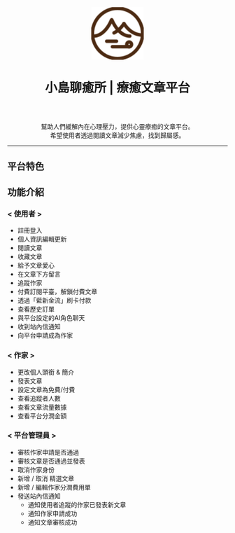 

<div align="center" style="margin-bottom: 60px">
<img width="120" src="https://raw.githubusercontent.com/TeamRocket12th/Island-of-Healing/dev/public/logo-web.svg" alt="logo">
<h1 align="center">小島聊癒所 | 療癒文章平台</h1> 
</div>


<p align="center">
幫助人們緩解內在心理壓力，提供心靈療癒的文章平台。 </br>
希望使用者透過閱讀文章減少焦慮，找到歸屬感。
</p>

---

## 平台特色



## 功能介紹
### < 使用者 >
- 註冊登入
- 個人資訊編輯更新
- 閱讀文章
- 收藏文章
- 給予文章愛心
- 在文章下方留言
- 追蹤作家
- 付費訂閱平臺，解鎖付費文章
- 透過「藍新金流」刷卡付款
- 查看歷史訂單
- 與平台設定的AI角色聊天
- 收到站內信通知
- 向平台申請成為作家


### < 作家 >
- 更改個人頭銜 & 簡介
- 發表文章
- 設定文章為免費/付費
- 查看追蹤者人數
- 查看文章流量數據
- 查看平台分潤金額

### < 平台管理員 >
- 審核作家申請是否通過
- 審核文章是否通過並發表
- 取消作家身份
- 新增 / 取消 精選文章
- 新增 / 編輯作家分潤費用單
- 發送站內信通知
  - 通知使用者追蹤的作家已發表新文章
  - 通知作家申請成功
  - 通知文章審核成功